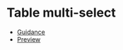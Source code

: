 # Table multi-select

- [Guidance](https://moj-design-system.herokuapp.com/components/table-multi-select)
- [Preview](https://moj-frontend.herokuapp.com/components/table-multi-select)

